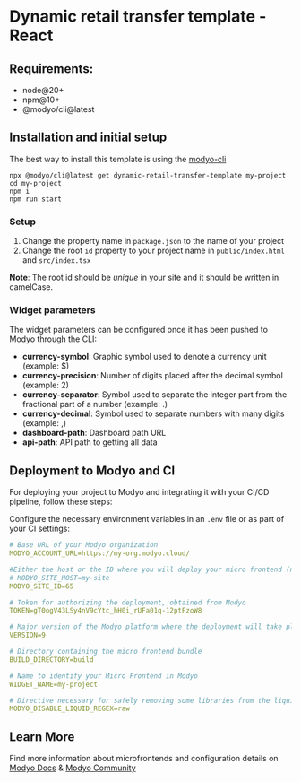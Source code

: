 # Dynamic retail transfer template - React
## Requirements:
- node@20+
- npm@10+
- @modyo/cli@latest

## Installation and initial setup
The best way to install this template is using the [modyo-cli](https://docs.modyo.com/en/platform/channels/cli.html)

```console
npx @modyo/cli@latest get dynamic-retail-transfer-template my-project
cd my-project
npm i
npm run start
```

### Setup
1. Change the property name in `package.json` to the name of your project
2. Change the root `id` property to your project name in `public/index.html` and `src/index.tsx`

**Note**: The root id should be _unique_ in your site and it should be written in camelCase.

### Widget parameters
The widget parameters can be configured once it has been pushed to Modyo through the CLI:

+ **currency-symbol**: Graphic symbol used to denote a currency unit (example: $)
+ **currency-precision**: Number of digits placed after the decimal symbol (example: 2)
+ **currency-separator**: Symbol used to separate the integer part from the fractional part of a number (example: .)
+ **currency-decimal**: Symbol used to separate numbers with many digits (example: ,)
+ **dashboard-path**: Dashboard path URL
+ **api-path**: API path to getting all data

## Deployment to Modyo and CI
For deploying your project to Modyo and integrating it with your CI/CD pipeline, follow these steps:

Configure the necessary environment variables in an `.env` file or as part of your CI settings:

```yaml
# Base URL of your Modyo organization
MODYO_ACCOUNT_URL=https://my-org.modyo.cloud/

#Either the host or the ID where you will deploy your micro frontend (not both)
# MODYO_SITE_HOST=my-site
MODYO_SITE_ID=65

# Token for authorizing the deployment, obtained from Modyo
TOKEN=gT0ogV43LSy4nV9cYtc_hH0i_rUFa01q-12ptFzoW8

# Major version of the Modyo platform where the deployment will take place (8 or 9)
VERSION=9

# Directory containing the micro frontend bundle
BUILD_DIRECTORY=build

# Name to identify your Micro Frontend in Modyo
WIDGET_NAME=my-project

# Directive necessary for safely removing some libraries from the liquid parser
MODYO_DISABLE_LIQUID_REGEX=raw
```

## Learn More
Find more information about microfrontends and configuration details on [Modyo Docs](https://docs.modyo.com) & [Modyo Community](https://www.modyo.com/community)
